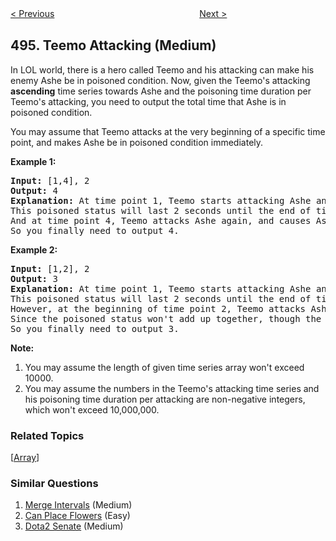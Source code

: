 <!--|This file generated by command(leetcode description); DO NOT EDIT.    |-->
<!--+----------------------------------------------------------------------+-->
<!--|@author    Openset <openset.wang@gmail.com>                           |-->
<!--|@link      https://github.com/openset                                 |-->
<!--|@home      https://github.com/openset/leetcode                        |-->
<!--+----------------------------------------------------------------------+-->

[< Previous](https://github.com/openset/leetcode/tree/master/problems/target-sum "Target Sum")
　　　　　　　　　　　　　　　　
[Next >](https://github.com/openset/leetcode/tree/master/problems/next-greater-element-i "Next Greater Element I")

## 495. Teemo Attacking (Medium)

<p>
In LOL world, there is a hero called Teemo and his attacking can make his enemy Ashe be in poisoned condition. Now, given the Teemo's attacking <b>ascending</b> time series towards Ashe and the poisoning time duration per Teemo's attacking, you need to output the total time that Ashe is in poisoned condition.
</p>

<p>You may assume that Teemo attacks at the very beginning of a specific time point, and makes Ashe be in poisoned condition immediately.</p>

<p><b>Example 1:</b><br />
<pre>
<b>Input:</b> [1,4], 2
<b>Output:</b> 4
<b>Explanation:</b> At time point 1, Teemo starts attacking Ashe and makes Ashe be poisoned immediately. <br />This poisoned status will last 2 seconds until the end of time point 2. <br />And at time point 4, Teemo attacks Ashe again, and causes Ashe to be in poisoned status for another 2 seconds. <br />So you finally need to output 4.
</pre>
</p>


<p><b>Example 2:</b><br />
<pre>
<b>Input:</b> [1,2], 2
<b>Output:</b> 3
<b>Explanation:</b> At time point 1, Teemo starts attacking Ashe and makes Ashe be poisoned. <br />This poisoned status will last 2 seconds until the end of time point 2. <br/>However, at the beginning of time point 2, Teemo attacks Ashe again who is already in poisoned status. <br/>Since the poisoned status won't add up together, though the second poisoning attack will still work at time point 2, it will stop at the end of time point 3. <br/>So you finally need to output 3.
</pre>
</p>


<p><b>Note:</b><br>
<ol>
<li>You may assume the length of given time series array won't exceed 10000.</li>
<li>You may assume the numbers in the Teemo's attacking time series and his poisoning time duration per attacking are non-negative integers, which won't exceed 10,000,000.</li>
</ol>
</p>

### Related Topics
  [[Array](https://github.com/openset/leetcode/tree/master/tag/array/README.md)]

### Similar Questions
  1. [Merge Intervals](https://github.com/openset/leetcode/tree/master/problems/merge-intervals) (Medium)
  1. [Can Place Flowers](https://github.com/openset/leetcode/tree/master/problems/can-place-flowers) (Easy)
  1. [Dota2 Senate](https://github.com/openset/leetcode/tree/master/problems/dota2-senate) (Medium)
